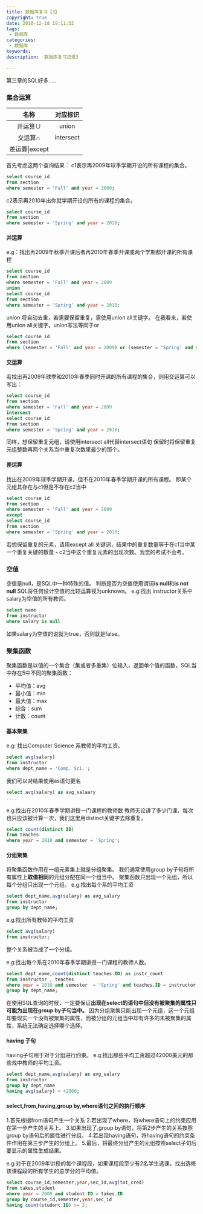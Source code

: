 ```yaml
---
title: 数据库复习【3】
copyright: true
date: 2018-12-18 19:11:32
tags:
 - 数据库
categories:
 - 数据库
keywords:
description:  数据库复习记录3

---
```


第三章的SQL好多.....

###  集合运算
|名称|对应标识|
|:--:|:--:|
|并运算∪|union|
|交运算∩|intersect|
|差运算\\|except|
首先考虑这两个查询结果：
c1表示再2009年球季学期开设的所有课程的集合。
```sql
select course_id
from section
where semester = 'Fall' and year = 2009;
```
c2表示再2010年出你就学期开设的所有的课程的集合。
```sql
select course_id
from section
where semester = 'Spring' and year = 2010;
```
#### 并运算
e.g：找出再2009年秋季开课后者再2010年春季开课或两个学期都开课的所有课程
```sql
select course_id
from section
where semester = 'Fall' and year = 2009
union 
select course_id
from section
where semester = 'Spring' and year = 2010;
```
union 将自动去重，若需要保留重复，需使用union all关键字。
在我看来，若使用union all关键字，union写法等同于or
```sql
select course_id
from section
where (semester = 'Fall' and year = 2009) or (semester = 'Spring' and year = 2010);
```

#### 交运算
若找出再2009年球季和2010年春季同时开课的所有课程的集合，则用交运算可以写出：
```sql
select course_id
from section
where semester = 'Fall' and year = 2009
intersect
select course_id
from section
where semester = 'Spring' and year = 2010;
```
同样，想保留重复元组，请使用intersect all代替intersect语句
保留时将保留重复元组整数再两个关系当中重复次数里最少的那个。

#### 差运算
找出在2009年球季学期开课，但不在2010年春季学期开课的所有课程。
即某个元组其存在与c1但是不存在c2当中
```sql
select course_id
from section
where semester = 'Fall' and year = 2009
except
select course_id
from section
where semester = 'Spring' and year = 2010;
```
若想保留重复的元素，请用except all 关键词，结果中的重复数量等于在c1当中某一个重复关键的数量 - c2当中这个重复元素的出现次数。我觉的考试不会考。

### 空值
空值是null，是SQL中一种特殊的值。
判断是否为空值使用谓词**is null**和**is not null**
SQL将任何设计空值的比较运算视为unknown。
e.g:找出 instructor关系中salary为空值的所有教师。
```sql
select name
from instructor
where salary is null
```
如果salary为空值的说就为true，否则就是false。

### 聚集函数
聚集函数是以值的一个集合（集或者多重集）位输入，返回单个值的函数，SQL当中存在5中不同的聚集函数：
+ 平均值：avg
+ 最小值：min
+ 最大值：max
+ 综合：sum
+ 计数：count
#### 基本聚集
e.g: 找出Computer Science 系教师的平均工资。
```sql
select avg(salary)
from instructor
where dept_name = 'Comp. Sci.';
```
我们可以对结果使用as语句更名
```sql
select avg(salary) as avg_salaary
....
```

e.g:找出在2010年春季学期讲授一门课程的教师数
教师无论讲了多少门课，每次也只应该被计算一次，我们这里用distinct关键字去除重复。
```sql
select count(distinct ID)
from teaches
where year = 2010 and semester = 'Spring';
```

#### 分组聚集
将聚集函数作用在一组元素集上就是分组聚集。
我们通常使用group by子句将所有属性上**取值相同**的元组分配在同一个组当中。
聚集函数只出现一个元组，所以每个分组只出现一个元组。
e.g:找出每个系的平均工资
```sql
select dept_name,avg(salary) as avg_salary
from instructor
group by dept_name;
```

e.g:找出所有教师的平均工资
```sql
select avg(salary)
from instructor;
```
整个关系被当成了一个分组。

e.g:找出每个系在2010年春季学期讲授一门课程的教师人数。
```sql
select dept_name,count(distinct teaches.ID) as instr_count
from instructor , teaches
where year = 2010 and semester  = 'Spring' and teaches.ID = instructor.ID
group by dept_name;
```

在使用SQL查询的时候，一定要保证**出现在select的语句中但没有被聚集的属性只可能为出现在group by子句当中。**
因为分组聚集只能出现一个元组，这一个元组却要现实一个没有被聚集的属性，而被分组的元组当中却有许多的未被聚集的属性，系统无法确定选择哪个选择。

#### having 子句
having子句用于对于分组进行约束。
e.g:找出那些平均工资超过42000美元的那些戏中教师的平均工资。
```sql
select dept_name,avg(salary) as avg_salary
from instructor
group by dept_name
having avg(salary) > 42000;
```

#### select,from,having,group by,where语句之间的执行顺序
1.首先根据from语句产生一个关系
2.若出现了where，将where语句上的约束应用在第一步产生的关系上。
3.如果出现了,group by语句，将第2步产生的关系按照group by语句后的属性进行分组。
4.若出现having语句，将having语句的约束条件作用在第三步产生的分组上。
5.最后，将最终分组产生的元组按照select子句后要显示的属性生成结果。

e.g:对于在2009年讲授的每个课程段，如果课程段至少有2名学生选课，找出选修该课程段的所有学生的总学分的平均值。
```sql
select course_id,semester,year,sec_id,avg(tot_cred)
from takes,student
where year = 2009 and student.ID = takes.ID
group by course_id,semester,year,sec_id
having count(student.ID) >= 2;
```
